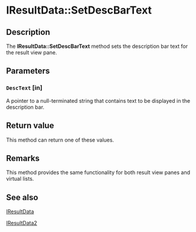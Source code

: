# IResultData::SetDescBarText

## Description

The **IResultData::SetDescBarText** method sets the description bar text for the result view pane.

## Parameters

### `DescText` [in]

A pointer to a null-terminated string that contains text to be displayed in the description bar.

## Return value

This method can return one of these values.

## Remarks

This method provides the same functionality for both result view panes and virtual lists.

## See also

[IResultData](https://learn.microsoft.com/windows/desktop/api/mmc/nn-mmc-iresultdata)

[IResultData2](https://learn.microsoft.com/windows/desktop/api/mmc/nn-mmc-iresultdata2)